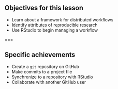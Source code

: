 ---
---

## Objectives for this lesson

- Learn about a framework for distributed workflows
- Identify attributes of reproducible research
- Use RStudio to begin managing a workflow

===

## Specific achievements

- Create a `git` repository on GitHub
- Make commits to a project file
- Synchronize to a repository with RStudio
- Collaborate with another GitHub user

